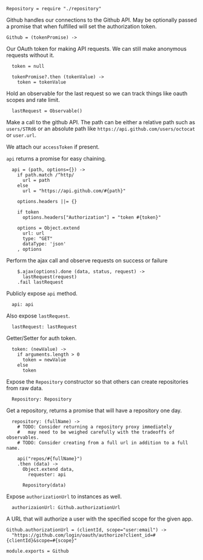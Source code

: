    Repository = require "./repository"

Github handles our connections to the Github API. May be optionally passed a
promise that when fulfilled will set the authorization token.

    Github = (tokenPromise) ->

Our OAuth token for making API requests. We can still make anonymous requests
without it.

      token = null
      
      tokenPromise?.then (tokenValue) ->
        token = tokenValue
        
Hold an observable for the last request so we can track things like oauth scopes
and rate limit.

      lastRequest = Observable()

Make a call to the github API. The path can be either a relative path such as
`users/STRd6` or an absolute path like `https://api.github.com/users/octocat` or
`user.url`.

We attach our `accessToken` if present.

`api` returns a promise for easy chaining.

      api = (path, options={}) ->
        if path.match /^http/
          url = path
        else
          url = "https://api.github.com/#{path}"
        
        options.headers ||= {}
        
        if token
          options.headers["Authorization"] = "token #{token}"
    
        options = Object.extend
          url: url
          type: "GET"
          dataType: 'json'
        , options

Perform the ajax call and observe requests on success or failure

        $.ajax(options).done (data, status, request) ->
          lastRequest(request)
        .fail lastRequest

Publicly expose `api` method.

      api: api

Also expose `lastRequest`.

      lastRequest: lastRequest

Getter/Setter for auth token.

      token: (newValue) ->
        if arguments.length > 0
          token = newValue
        else
          token

Expose the `Repository` constructor so that others can create repositories from
raw data.

      Repository: Repository

Get a repository, returns a promise that will have a repository one day.

      repository: (fullName) ->
        # TODO: Consider returning a repository proxy immediately
        #   may need to be weighed carefully with the tradeoffs of observables.
        # TODO: Consider creating from a full url in addition to a full name.

        api("repos/#{fullName}")
        .then (data) ->
          Object.extend data,
            requester: api

          Repository(data)

Expose `authorizationUrl` to instances as well.

      authorizaionUrl: Github.authorizationUrl

A URL that will authorize a user with the specified scope for the given app.

    Github.authorizationUrl = (clientId, scope="user:email") ->
      "https://github.com/login/oauth/authorize?client_id=#{clientId}&scope=#{scope}"

    module.exports = Github

